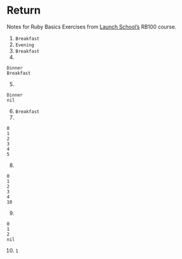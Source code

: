# Return

Notes for Ruby Basics Exercises from [Launch School’s](https://launchschool.com) RB100 course.

1. `Breakfast`
2. `Evening`
3. `Breakfast`
4. 
```
Dinner
Breakfast
```
5. 
```
Dinner
nil
```
6. `Breakfast`
7. 
```
0
1
2
3
4
5
```
8. 
```
0
1
2
3
4
10
```
9. 
```
0
1
2
nil
```
10. `1`
